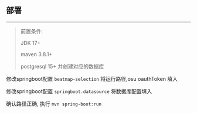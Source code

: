 ## 部署

---

> 前置条件: 
> 
> JDK 17+ 
> 
> maven 3.8.1+
> 
> postgresql 15+ 并创建对应的数据库

修改springboot配置 `beatmap-selection` 将运行路径,osu oauthToken 填入

修改springboot配置 `springboot.datasource` 将数据库配置填入

确认路径正确, 执行 `mvn spring-boot:run`